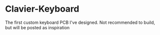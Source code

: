 # Clavier-Keyboard
The first custom keyboard PCB I've designed. Not recommended to build, but will be posted as inspiration
